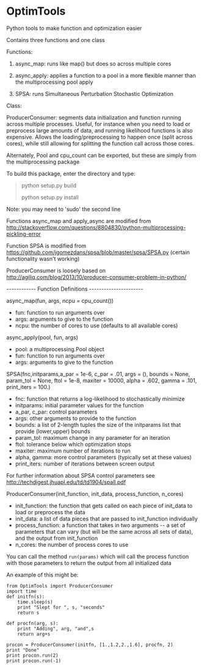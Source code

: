 # OptimTools
Python tools to make function and optimization easier

Contains three functions and one class

Functions:

1) async_map: runs like map() but does so across multiple cores

2) async_apply: applies a function to a pool in a more flexible manner than the multiprocessing pool apply

3) SPSA: runs Simultaneous Perturbation Stochastic Optimization

Class:

ProducerConsumer: segments data initialization and function running across multiple processes. Useful, for instance when you need to load or preprocess large amounts of data, and running likelihood functions is also expensive. Allows the loading/preprocessing to happen once (split across cores), while still allowing for splitting the function call across those cores.

Alternately, Pool and cpu_count can be exported, but these are simply from the multiprocessing package

To build this package, enter the directory and type:
> python setup.py build
>
> python setup.py install

Note: you may need to 'sudo' the second line

Functions async_map and apply_async are modified from http://stackoverflow.com/questions/8804830/python-multiprocessing-pickling-error

Function SPSA is modified from https://github.com/jgomezdans/spsa/blob/master/spsa/SPSA.py (certain functionality wasn't working)

ProducerConsumer is loosely based on http://agiliq.com/blog/2013/10/producer-consumer-problem-in-python/

------------ Function Definitions ----------------------

async_map(fun, args, ncpu = cpu_count())

* fun: function to run arguments over
* args: arguments to give to the function
* ncpu: the number of cores to use (defaults to all available cores)

async_apply(pool, fun, args)

* pool: a multiprocessing.Pool object
* fun: function to run arguments over
* args: arguments to give to the function

SPSA(fnc,initparams,a_par = 1e-6, c_par = .01, args = (), bounds = None, param_tol = None, ftol = 1e-8, maxiter = 10000, alpha = .602, gamma = .101, print_iters = 100.)

* fnc: function that returns a log-likelihood to stochastically minimize
* initparams: initial parameter values for the function
* a_par, c_par: control parameters
* args: other arguments to provide to the function
* bounds: a list of 2-length tuples the size of the initparams list that provide (lower,upper) bounds
* param_tol: maximum change in any parameter for an iteration
* ftol: tolerance below which optimization stops
* maxiter: maximum number of iterations to run
* alpha, gamma: more control parameters (typically set at these values)
* print_iters: number of iterations between screen output

For further information about SPSA control parameters see http://techdigest.jhuapl.edu/td/td1904/spall.pdf

ProducerConsumer(init_function, init_data, process_function, n_cores)

* init_function: the function that gets called on each piece of init_data to load or preprocess the data
* init_data: a list of data pieces that are passed to init_function individually
* process_function: a function that takes in two arguments -- a set of parameters that can vary (but will be the same across all sets of data), and the output from init_function
* n_cores: the number of process cores to use

You can call the method `run(params)` which will call the process function with those parameters to return the output from all initialized data

An example of this might be:

    from OptimTools import ProducerConsumer
    import time
    def initfn(s):
        time.sleep(s)
        print "Slept for ", s, "seconds"
        return s

    def procfn(arg, s):
        print "Adding", arg, "and",s
        return arg+s

    procon = ProducerConsumer(initfn, [1.,1.2,2.,1.6], procfn, 2)
    print "Done"
    print procon.run(2)
    print procon.run(-1)